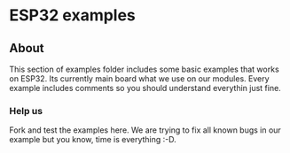 # ESP32 examples

## About

This section of examples folder includes some basic examples that works on ESP32. Its currently main board what we use on our modules. Every example includes comments so you should understand everythin just fine.

### Help us

Fork and test the examples here. We are trying to fix all known bugs in our example but you know, time is everything :-D.